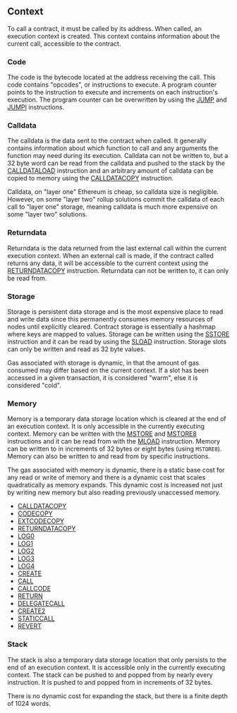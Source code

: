 ## Context

To call a contract, it must be called by its address. When called, an execution context is created.
This context contains information about the current call, accessible to the contract.

### Code

The code is the bytecode located at the address receiving the call. This code contains "opcodes", or
instructions to execute. A program counter points to the instruction to execute and increments on
each instruction's execution. The program counter can be overwritten by using the
[JUMP](instruction-reference.md#jump) and [JUMPI](instruction-reference.md#jumpi) instructions.

### Calldata

The calldata is the data sent to the contract when called. It generally contains information about
which function to call and any arguments the function may need during its execution. Calldata can
not be written to, but a 32 byte word can be read from the calldata and pushed to the stack by the
[CALLDATALOAD](instruction-reference.md#calldataload) instruction and an arbitrary amount of
calldata can be copied to memory using the [CALLDATACOPY](instruction-reference.md#calldatacopy)
instruction.

Calldata, on "layer one" Ethereum is cheap, so calldata size is negligible. However, on some "layer
two" rollup solutions commit the calldata of each call to "layer one" storage, meaning calldata is
much more expensive on some "layer two" solutions.

### Returndata

Returndata is the data returned from the last external call within the current execution context.
When an external call is made, if the contract called returns any data, it will be accessible to the
current context using the [RETURNDATACOPY](instruction-reference.md#returndatacopy) instruction.
Returndata can not be written to, it can only be read from.

### Storage

Storage is persistent data storage and is the most expensive place to read and write data since this
permanently consumes memory resources of nodes until explicitly cleared. Contract storage is
essentially a hashmap where keys are mapped to values. Storage can be written using the
[SSTORE](instruction-reference.md#sstore) instruction and it can be read by using the
[SLOAD](instruction-reference.md#sload) instruction. Storage slots can only be written and read as
32 byte values.

Gas associated with storage is dynamic, in that the amount of gas consumed may differ based on the
current context. If a slot has been accessed in a given transaction, it is considered "warm", else
it is considered "cold".

### Memory

Memory is a temporary data storage location which is cleared at the end of an execution context.
It is only accessible in the currently executing context. Memory can be written with the
[MSTORE](instruction-reference.md#mstore) and [MSTORE8](instruction-reference.md#mstore8)
instructions and it can be read from with the [MLOAD](instruction-reference.md#mload) instruction.
Memory can be written to in increments of 32 bytes or eight bytes (using `MSTORE8`). Memory can also
be written to and read from by specific instructions.

The gas associated with memory is dynamic, there is a static base cost for any read or write of
memory and there is a dynamic cost that scales quadratically as memory expands. This dynamic cost is
increased not just by writing new memory but also reading previously unaccessed memory.

- [CALLDATACOPY](instruction-reference.md#calldatacopy)
- [CODECOPY](instruction-reference.md#codecopy)
- [EXTCODECOPY](instruction-reference.md#extcodecopy)
- [RETURNDATACOPY](instruction-reference.md#returndatacopy)
- [LOG0](instruction-reference.md#log0)
- [LOG1](instruction-reference.md#log1)
- [LOG2](instruction-reference.md#log2)
- [LOG3](instruction-reference.md#log3)
- [LOG4](instruction-reference.md#log4)
- [CREATE](instruction-reference.md#create)
- [CALL](instruction-reference.md#call)
- [CALLCODE](instruction-reference.md#callcode)
- [RETURN](introduction.md#return)
- [DELEGATECALL](instruction-reference.md#delegatecall)
- [CREATE2](instruction-reference.md#create2)
- [STATICCALL](instruction-reference.md#staticcall)
- [REVERT](instruction-reference.md#revert)

### Stack

The stack is also a temporary data storage location that only persists to the end of an execution
context. It is accessible only in the currently executing context. The stack can be pushed to and
popped from by nearly every instruction. It is pushed to and popped from in increments of 32 bytes.

There is no dynamic cost for expanding the stack, but there is a finite depth of 1024 words.
